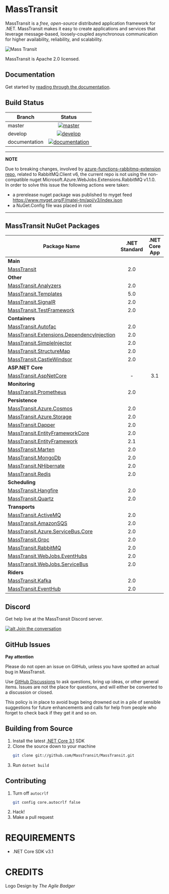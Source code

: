 MassTransit
===========

MassTransit is a _free, open-source_ distributed application framework for .NET. MassTransit makes it easy to create applications and services that leverage message-based, loosely-coupled asynchronous communication for higher availability, reliability, and scalability.

![Mass Transit](https://avatars2.githubusercontent.com/u/317796?s=200&v=4 "Mass Transit")

MassTransit is Apache 2.0 licensed.

## Documentation

Get started by [reading through the documentation](https://masstransit-project.com/).

Build Status
------------

Branch | Status
--- | :---:
master | [![master](https://github.com/MassTransit/MassTransit/actions/workflows/build.yml/badge.svg?branch=master&event=push)](https://github.com/MassTransit/MassTransit/actions/workflows/build.yml)
develop | [![develop](https://github.com/MassTransit/MassTransit/actions/workflows/build.yml/badge.svg?branch=develop&event=push)](https://github.com/MassTransit/MassTransit/actions/workflows/build.yml)
documentation | [![documentation](https://github.com/MassTransit/MassTransit/actions/workflows/docs.yml/badge.svg?branch=develop&event=push)](https://github.com/MassTransit/MassTransit/actions/workflows/docs.yml)

---
**NOTE**

Due to breaking changes, involved by [azure-functions-rabbitmq-extension repo](https://github.com/Azure/azure-functions-rabbitmq-extension), related to RabbitMQ.Client v6, the current repo is not using the non-compatible nuget Microsoft.Azure.WebJobs.Extensions.RabbitMQ v1.1.0.  
In order to solve this issue the following actions were taken:

- a prerelease nuget package was published to myget feed https://www.myget.org/F/matei-tm/api/v3/index.json
- a NuGet.Config file was placed in root

---

MassTransit NuGet Packages
---------------------------

| Package Name | .NET Standard | .NET Core App |
| ------------ | :-----------: | :----------: |
| **Main** |
| [MassTransit][MassTransit.nuget] | 2.0 |
| **Other** |
| [MassTransit.Analyzers][Analyzers.nuget] | 2.0 |
| [MassTransit.Templates][Templates.nuget] | 5.0 |
| [MassTransit.SignalR][SignalR.nuget] | 2.0 |
| [MassTransit.TestFramework][TestFramework.nuget] | 2.0 |
| **Containers** |
| [MassTransit.Autofac][Autofac.nuget] | 2.0 |
| [MassTransit.Extensions.DependencyInjection][CoreDI.nuget] | 2.0 |
| [MassTransit.SimpleInjector][SimpleInjector.nuget] | 2.0 |
| [MassTransit.StructureMap][StructureMap.nuget] | 2.0 |
| [MassTransit.CastleWindsor][Windsor.nuget] | 2.0 |
| **ASP.NET Core** |
| [MassTransit.AspNetCore][AspNetCore.nuget] | - | 3.1 |
| **Monitoring** |
| [MassTransit.Prometheus][Prometheus.nuget] | 2.0 |
| **Persistence** |
| [MassTransit.Azure.Cosmos][Cosmos.nuget] | 2.0 |
| [MassTransit.Azure.Storage][AzureStorage.nuget] | 2.0 |
| [MassTransit.Dapper][Dapper.nuget] | 2.0 |
| [MassTransit.EntityFrameworkCore][EFCore.nuget] | 2.0 |
| [MassTransit.EntityFramework][EF.nuget] | 2.1 |
| [MassTransit.Marten][Marten.nuget] | 2.0 |
| [MassTransit.MongoDb][MongoDb.nuget] | 2.0 |
| [MassTransit.NHibernate][NHibernate.nuget] | 2.0 |
| [MassTransit.Redis][Redis.nuget] | 2.0 |
| **Scheduling** |
| [MassTransit.Hangfire][Hangfire.nuget] | 2.0 |
| [MassTransit.Quartz][Quartz.nuget] | 2.0 |
| **Transports** |
| [MassTransit.ActiveMQ][ActiveMQ.nuget] | 2.0 |
| [MassTransit.AmazonSQS][AmazonSQS.nuget] | 2.0 |
| [MassTransit.Azure.ServiceBus.Core][AzureSbCore.nuget] | 2.0 |
| [MassTransit.Grpc][Grpc.nuget] | 2.0 |
| [MassTransit.RabbitMQ][RabbitMQ.nuget] | 2.0 |
| [MassTransit.WebJobs.EventHubs][EventHubs.nuget] | 2.0 |
| [MassTransit.WebJobs.ServiceBus][AzureFunc.nuget] | 2.0 |
| **Riders** |
| [MassTransit.Kafka][Kafka.nuget] | 2.0 |
| [MassTransit.EventHub][EventHub.nuget] | 2.0 |

## Discord 

Get help live at the MassTransit Discord server.

[![alt Join the conversation](https://img.shields.io/discord/682238261753675864.svg "Discord")](https://discord.gg/rNpQgYn)

## GitHub Issues

**Pay attention**

Please do not open an issue on GitHub, unless you have spotted an actual bug in MassTransit. 

Use [GitHub Discussions](https://github.com/MassTransit/MassTransit/discussions) to ask questions, bring up ideas, or other general items. Issues are not the place for questions, and will either be converted to a discussion or closed.

This policy is in place to avoid bugs being drowned out in a pile of sensible suggestions for future 
enhancements and calls for help from people who forget to check back if they get it and so on.

## Building from Source

 1. Install the latest [.NET Core 3.1](https://dotnet.microsoft.com/download/dotnet-core/3.1) SDK
 1. Clone the source down to your machine<br/>
    ```bash
    git clone git://github.com/MassTransit/MassTransit.git
    ```
 1. Run `dotnet build`

## Contributing

 1. Turn off `autocrlf`
    ```bash
    git config core.autocrlf false
    ```
 1. Hack!
 1. Make a pull request
 
# REQUIREMENTS
* .NET Core SDK v3.1

# CREDITS
Logo Design by _The Agile Badger_

[MassTransit.nuget]: https://www.nuget.org/packages/MassTransit
[Analyzers.nuget]: https://www.nuget.org/packages/MassTransit.Analyzers
[Templates.nuget]: https://www.nuget.org/packages/MassTransit.Templates
[SignalR.nuget]: https://www.nuget.org/packages/MassTransit.SignalR
[TestFramework.nuget]: https://www.nuget.org/packages/MassTransit.TestFramework

[Autofac.nuget]: https://www.nuget.org/packages/MassTransit.Autofac
[CoreDI.nuget]: https://www.nuget.org/packages/MassTransit.Extensions.DependencyInjection
[SimpleInjector.nuget]: https://www.nuget.org/packages/MassTransit.SimpleInjector
[StructureMap.nuget]: https://www.nuget.org/packages/MassTransit.StructureMap
[Windsor.nuget]: https://www.nuget.org/packages/MassTransit.CastleWindsor

[AspNetCore.nuget]: https://www.nuget.org/packages/MassTransit.AspNetCore
[Prometheus.nuget]: https://www.nuget.org/packages/MassTransit.Prometheus

[Cosmos.nuget]: https://www.nuget.org/packages/MassTransit.Azure.Cosmos
[AzureStorage.nuget]: https://www.nuget.org/packages/MassTransit.Azure.Storage
[Dapper.nuget]: https://www.nuget.org/packages/MassTransit.Dapper
[EFCore.nuget]: https://www.nuget.org/packages/MassTransit.EntityFrameworkCore
[EF.nuget]: https://www.nuget.org/packages/MassTransit.EntityFramework
[Marten.nuget]: https://www.nuget.org/packages/MassTransit.Marten
[MongoDb.nuget]: https://www.nuget.org/packages/MassTransit.MongoDb
[NHibernate.nuget]: https://www.nuget.org/packages/MassTransit.NHibernate
[Redis.nuget]: https://www.nuget.org/packages/MassTransit.Redis

[Hangfire.nuget]: https://www.nuget.org/packages/MassTransit.Hangfire
[Quartz.nuget]: https://www.nuget.org/packages/MassTransit.Quartz

[ActiveMQ.nuget]: https://www.nuget.org/packages/MassTransit.ActiveMQ
[AmazonSQS.nuget]: https://www.nuget.org/packages/MassTransit.AmazonSQS
[AzureSbCore.nuget]: https://www.nuget.org/packages/MassTransit.Azure.ServiceBus.Core
[Grpc.nuget]: https://www.nuget.org/packages/MassTransit.Grpc
[RabbitMQ.nuget]: https://www.nuget.org/packages/MassTransit.RabbitMQ
[EventHubs.nuget]: https://www.nuget.org/packages/MassTransit.WebJobs.EventHubs
[AzureFunc.nuget]: https://www.nuget.org/packages/MassTransit.WebJobs.ServiceBus

[Kafka.nuget]: https://www.nuget.org/packages/MassTransit.Kafka
[EventHub.nuget]: https://www.nuget.org/packages/MassTransit.EventHub
